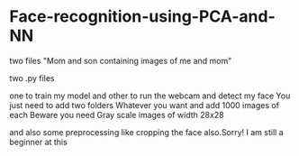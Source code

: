 # Face-recognition-using-PCA-and-NN


two files "Mom and son containing images of me and mom"

two .py files 

one to train my model and other to run the webcam and detect my face
You just need to add two folders Whatever you want and add 1000 images of each
Beware you need Gray scale images of width 28x28

and also some preprocessing like cropping the face also.Sorry! I am still a beginner at this 
